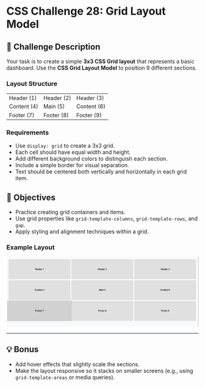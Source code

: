 # CSS Challenge 28: Grid Layout Model

## 🧩 Challenge Description

Your task is to create a simple **3x3 CSS Grid layout** that represents a basic dashboard. Use the **CSS Grid Layout Model** to position 9 different sections.

### Layout Structure

|       |       |       |
|-------|-------|-------|
| Header (1) | Header (2) | Header (3) |
| Content (4) | Main (5) | Content (6) |
| Footer (7) | Footer (8) | Footer (9) |

### Requirements

- Use `display: grid` to create a 3x3 grid.
- Each cell should have equal width and height.
- Add different background colors to distinguish each section.
- Include a simple border for visual separation.
- Text should be centered both vertically and horizontally in each grid item.

## 🎯 Objectives

- Practice creating grid containers and items.
- Use grid properties like `grid-template-columns`, `grid-template-rows`, and `gap`.
- Apply styling and alignment techniques within a grid.

### Example Layout
![Example Layout Image](../Images/Challenge28Result.png)

---

## 💡 Bonus

- Add hover effects that slightly scale the sections.
- Make the layout responsive so it stacks on smaller screens (e.g., using `grid-template-areas` or media queries).

